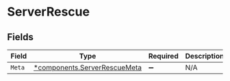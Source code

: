 # ServerRescue


## Fields

| Field                                                                       | Type                                                                        | Required                                                                    | Description                                                                 |
| --------------------------------------------------------------------------- | --------------------------------------------------------------------------- | --------------------------------------------------------------------------- | --------------------------------------------------------------------------- |
| `Meta`                                                                      | [*components.ServerRescueMeta](../../models/components/serverrescuemeta.md) | :heavy_minus_sign:                                                          | N/A                                                                         |